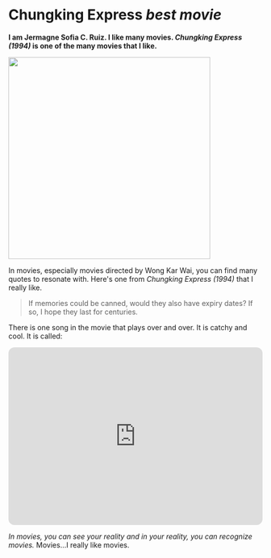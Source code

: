 # Chungking Express *best movie*
**I am Jermagne Sofia C. Ruiz. I like many movies. *Chungking Express (1994)* is one of the many movies that I like.**
 
<img src="https://user-images.githubusercontent.com/118234017/202062435-c4ddada7-5515-4699-a174-dedc090f1444.png" width=400>

In movies, especially movies directed by Wong Kar Wai, you can find many quotes to resonate with. Here's one from *Chungking Express (1994)* that I really like.
> If memories could be canned, would they also have expiry dates? If so, I hope they last for centuries.

There is one song in the movie that plays over and over. It is catchy and cool. It is called:
<iframe style="border-radius:12px" src="https://open.spotify.com/embed/track/1ZEOIhSn6BKErV59bIgn76?utm_source=generator" width="100%" height="352" frameBorder="0" allowfullscreen="" allow="autoplay; clipboard-write; encrypted-media; fullscreen; picture-in-picture" loading="lazy"></iframe>

*In movies, you can see your reality and in your reality, you can recognize movies.*
Movies...I really like movies.
